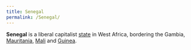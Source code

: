```yaml
---
title: Senegal
permalink: /Senegal/
---
```


**Senegal** is a liberal capitalist [state](List_of_States.md "wikilink")
in West Africa, bordering the Gambia,
[Mauritania](Mauritania.md "wikilink"), [Mali](Mali.md "wikilink") and
[Guinea](Guinea.md "wikilink").